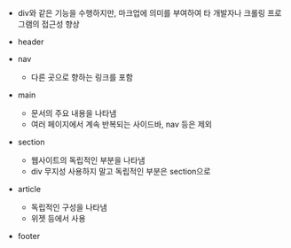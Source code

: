 - div와 같은 기능을 수행하지만, 마크업에 의미를 부여하여
  타 개발자나 크롤링 프로그램의 접근성 향상
  
- header
- nav
	- 다른 곳으로 향하는 링크를 포함
- main
	- 문서의 주요 내용을 나타냄
	- 여러 페이지에서 계속 반복되는 사이드바, nav 등은 제외
- section
	- 웹사이트의 독립적인 부분을 나타냄
	- div 무지성 사용하지 말고 독립적인 부분은 section으로
- article
	- 독립적인 구성을 나타냄
	- 위젯 등에서 사용
- footer